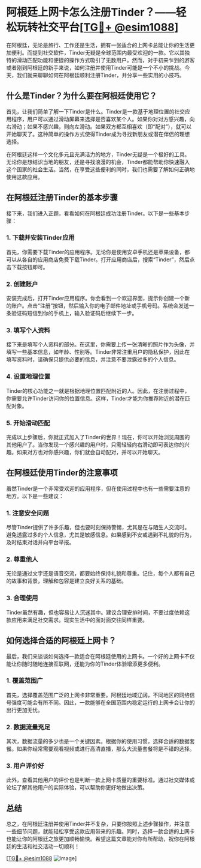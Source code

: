 # 阿根廷上网卡怎么注册Tinder？——轻松玩转社交平台[[TG💪+ @esim1088](https://t.me/s/esim1088)]

在阿根廷，无论是旅行、工作还是生活，拥有一张适合的上网卡总能让你的生活更加便利。而提到社交软件，Tinder无疑是全球范围内最受欢迎的一款。它以其独特的滑动匹配功能和便捷的操作方式吸引了无数用户。然而，对于初来乍到的游客或者刚到阿根廷的新手来说，如何注册并使用Tinder可能是一个不小的挑战。今天，我们就来聊聊如何在阿根廷顺利注册Tinder，并分享一些实用的小技巧。

## 什么是Tinder？为什么要在阿根廷使用它？

首先，让我们简单了解一下Tinder是什么。Tinder是一款基于地理位置的社交应用程序，用户可以通过滑动屏幕来选择是否喜欢某个人。如果你对对方感兴趣，向右滑动；如果不感兴趣，则向左滑动。如果双方都互相喜欢（即“配对”），就可以开始聊天了。这种简单的操作方式使得Tinder成为寻找新朋友或潜在伴侣的理想选择。

在阿根廷这样一个文化多元且充满活力的地方，Tinder无疑是一个极好的工具。无论你是想结识当地的朋友，还是寻找浪漫的机会，Tinder都能帮助你快速融入这个国家的社会生活。当然，在享受这些便利的同时，我们也需要了解如何正确地使用这款应用。

## 在阿根廷注册Tinder的基本步骤

接下来，我们进入正题，看看如何在阿根廷成功注册Tinder。以下是一些基本步骤：

### 1. 下载并安装Tinder应用

首先，你需要下载Tinder的应用程序。无论你是使用安卓手机还是苹果设备，都可以从各自的应用商店免费下载Tinder。打开应用商店后，搜索“Tinder”，然后点击下载按钮即可。

### 2. 创建账户

安装完成后，打开Tinder应用程序。你会看到一个欢迎界面，提示你创建一个新的账户。点击“注册”按钮，然后输入你的电子邮件地址或手机号码。系统会发送一条验证码短信到你的手机上，输入验证码后继续下一步。

### 3. 填写个人资料

接下来是填写个人资料的部分。在这里，你需要上传一张清晰的照片作为头像，并填写一些基本信息，如年龄、性别等。Tinder非常注重用户的隐私保护，因此在填写资料时，请确保只提供必要的信息，并注意不要泄露过多的个人信息。

### 4. 设置地理位置

Tinder的核心功能之一就是根据地理位置匹配附近的人。因此，在注册过程中，你需要允许Tinder访问你的位置信息。这样，Tinder才能为你推荐附近的潜在匹配对象。

### 5. 开始滑动匹配

完成以上步骤后，你就正式加入了Tinder的世界！现在，你可以开始浏览周围的其他用户了。当你发现一个感兴趣的用户时，只需轻轻向右滑动即可表达你的兴趣。如果对方也对你感兴趣，你们就会自动配对，并可以开始聊天。

## 在阿根廷使用Tinder的注意事项

虽然Tinder是一个非常受欢迎的应用程序，但在使用过程中也有一些需要注意的地方。以下是一些建议：

### 1. 注意安全问题

尽管Tinder提供了许多乐趣，但也要时刻保持警惕，尤其是在与陌生人交流时。避免透露过多的个人信息，尤其是敏感信息。如果感到不安或遇到不礼貌的行为，及时结束对话并向平台举报。

### 2. 尊重他人

无论是通过文字还是语音交流，都要始终保持礼貌和尊重。记住，每个人都有自己的故事和背景，理解和包容是建立良好关系的基础。

### 3. 合理使用

Tinder虽然有趣，但也容易让人沉迷其中。建议合理安排时间，不要过度依赖这款应用来满足社交需求。现实生活中的面对面交往同样重要。

## 如何选择合适的阿根廷上网卡？

最后，我们来谈谈如何选择一款适合在阿根廷使用的上网卡。一个好的上网卡不仅能让你随时随地连接互联网，还能为你的Tinder体验增添更多便利。

### 1. 覆盖范围广

首先，选择覆盖范围广泛的上网卡非常重要。阿根廷地域辽阔，不同地区的网络信号强度可能会有所不同。因此，一款能够在全国范围内稳定运行的上网卡会让你的出行更加无忧。

### 2. 数据流量充足

其次，数据流量的多少也是一个关键因素。根据你的使用习惯，选择合适的数据套餐。如果你经常需要观看视频或进行高清直播，那么大流量套餐将是不错的选择。

### 3. 用户评价好

此外，查看其他用户的评价也是判断一款上网卡质量的重要标准。通过社交媒体或论坛了解其他用户的实际体验，可以帮助你更好地做出决策。

## 总结

总之，在阿根廷注册并使用Tinder并不复杂，只要你按照上述步骤操作，并注意一些细节问题，就能轻松享受这款应用带来的乐趣。同时，选择一款合适的上网卡也能让你的阿根廷之旅更加顺畅愉快。希望这篇文章能对你有所帮助，祝你在阿根廷的生活和社交活动一切顺利！

[[TG💪+ @esim1088](https://t.me/s/esim1088) ![Image](https://i.postimg.cc/4NQfJmqS/Snipaste-2025-05-13-00-14-12.png)]